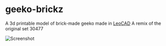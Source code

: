 # geeko-brickz
A 3d printable model of brick-made geeko made in [LeoCAD](https://www.leocad.org/)
A remix of the original set 30477

![Screenshot](https://github.com/lkocman/geeko-brickz/blob/master/screenshot.png?raw=true)
